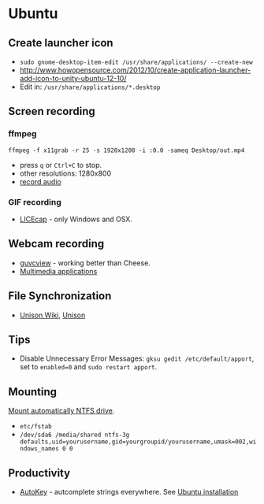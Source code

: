 # Ubuntu

## Create launcher icon
* ```sudo gnome-desktop-item-edit /usr/share/applications/ --create-new```
* http://www.howopensource.com/2012/10/create-application-launcher-add-icon-to-unity-ubuntu-12-10/
* Edit in: ```/usr/share/applications/*.desktop```

## Screen recording

### ffmpeg

```
ffmpeg -f x11grab -r 25 -s 1920x1200 -i :0.0 -sameq Desktop/out.mp4
```

* press ```q``` or ```Ctrl+C``` to stop.
* other resolutions: 1280x800
* [record audio](https://trac.ffmpeg.org/wiki/How%20to%20grab%20the%20desktop%20%28screen%29%20with%20FFmpeg)

### GIF recording

* [LICEcap](http://www.cockos.com/licecap/) - only Windows and OSX.

## Webcam recording

* [guvcview](http://guvcview.sourceforge.net/) - working better than Cheese.
* [Multimedia applications](https://help.ubuntu.com/community/MultimediaApplications)

## File Synchronization

* [Unison Wiki](http://wiki.ubuntuusers.de/unison), [Unison](http://www.cis.upenn.edu/~bcpierce/unison/)

## Tips

* Disable Unnecessary Error Messages: ``gksu gedit /etc/default/apport``, set to ``enabled=0`` and ``sudo restart apport``.

## Mounting

[Mount automatically NTFS drive](https://help.ubuntu.com/community/Fstab#ntfs).
* ``etc/fstab``
* ``/dev/sda6 /media/shared ntfs-3g defaults,uid=yourusername,gid=yourgroupid/yourusername,umask=002,windows_names 0 0``

## Productivity

* [AutoKey](https://code.google.com/p/autokey/) - autcomplete strings everywhere. See [Ubuntu installation](http://www.maketecheasier.com/make-autokey-works-in-ubuntu-natty/)
